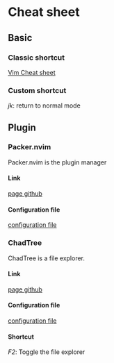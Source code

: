 # Cheat sheet

## Basic

### Classic shortcut

[Vim Cheat sheet](https://vim.rtorr.com)

### Custom shortcut

*jk*: return to normal mode

## Plugin

### Packer.nvim

Packer.nvim is the plugin manager

#### Link

[page github](https://github.com/wbthomason/packer.nvim)

#### Configuration file

[configuration file](lua/config/plugins_manager.lua)

### ChadTree

ChadTree is a file explorer.

#### Link

[page github](https://github.com/ms-jpq/chadtree)

#### Configuration file

[configuration file](lua/config/chadtree.lua)

#### Shortcut

*F2*: Toggle the file explorer
